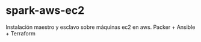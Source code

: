 # spark-aws-ec2
Instalación maestro y esclavo sobre máquinas ec2 en aws. Packer + Ansible + Terraform
